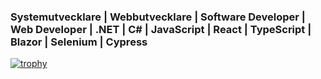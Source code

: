 ### Systemutvecklare | Webbutvecklare | Software Developer | Web Developer | .NET | C# | JavaScript | React | TypeScript | Blazor | Selenium | Cypress

[![trophy](https://github-profile-trophy.vercel.app/?username=niborium)](https://github.com/ryo-ma/github-profile-trophy)
